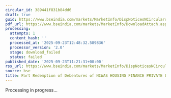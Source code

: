 ```yaml
---
circular_id: 389441f831b84dd6
draft: true
guid: https://www.bseindia.com/markets/MarketInfo/DispNoticesNCirculars.aspx?Noticeid={5D483251-14AC-408B-910D-585609B8DFFD}&noticeno=20250923-20&dt=09/23/2025&icount=20&totcount=55&flag=0
pdf_url: https://www.bseindia.com/markets/MarketInfo/DownloadAttach.aspx?id=20250923-20&attachedId=
processing:
  attempts: 1
  content_hash: ''
  processed_at: '2025-09-23T12:48:32.589836'
  processor_version: '2.0'
  stage: download_failed
  status: failed
published_date: '2025-09-23T11:21:31+00:00'
rss_url: https://www.bseindia.com/markets/MarketInfo/DispNoticesNCirculars.aspx?Noticeid={5D483251-14AC-408B-910D-585609B8DFFD}&noticeno=20250923-20&dt=09/23/2025&icount=20&totcount=55&flag=0
source: bse
title: Part Redemption of Debentures of NIWAS HOUSING FINANCE PRIVATE LIMITED
---
```


Processing in progress...